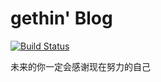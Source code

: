 # gethin' Blog

[![Build Status](https://www.travis-ci.org/gethinyan/blog.svg?branch=master)](https://www.travis-ci.org/gethinyan/blog)

未来的你一定会感谢现在努力的自己
